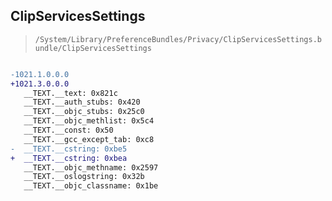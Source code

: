 ## ClipServicesSettings

> `/System/Library/PreferenceBundles/Privacy/ClipServicesSettings.bundle/ClipServicesSettings`

```diff

-1021.1.0.0.0
+1021.3.0.0.0
   __TEXT.__text: 0x821c
   __TEXT.__auth_stubs: 0x420
   __TEXT.__objc_stubs: 0x25c0
   __TEXT.__objc_methlist: 0x5c4
   __TEXT.__const: 0x50
   __TEXT.__gcc_except_tab: 0xc8
-  __TEXT.__cstring: 0xbe5
+  __TEXT.__cstring: 0xbea
   __TEXT.__objc_methname: 0x2597
   __TEXT.__oslogstring: 0x32b
   __TEXT.__objc_classname: 0x1be

```
